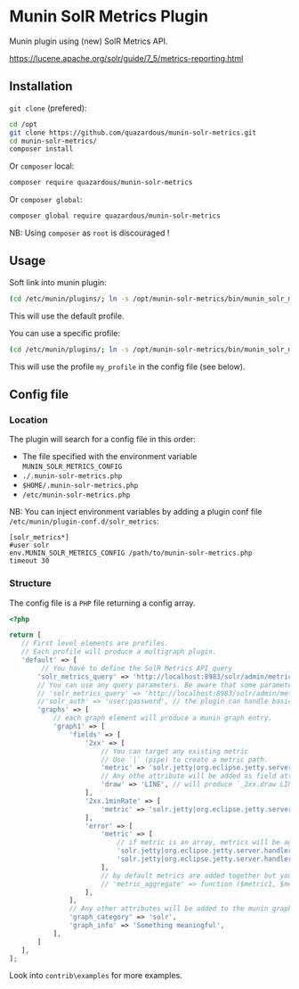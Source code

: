 # Munin SolR Metrics Plugin

Munin plugin using (new) SolR Metrics API.

https://lucene.apache.org/solr/guide/7_5/metrics-reporting.html

## Installation

`git clone` (prefered):

```bash
cd /opt
git clone https://github.com/quazardous/munin-solr-metrics.git
cd munin-solr-metrics/
composer install
```

Or `composer` local:

```bash
composer require quazardous/munin-solr-metrics
```

Or `composer global`:

```bash
composer global require quazardous/munin-solr-metrics
```

NB: Using `composer` as `root` is discouraged !

## Usage

Soft link into munin plugin:

```bash
(cd /etc/munin/plugins/; ln -s /opt/munin-solr-metrics/bin/munin_solr_metrics solr_metrics)
```
This will use the default profile.

You can use a specific profile:

```bash
(cd /etc/munin/plugins/; ln -s /opt/munin-solr-metrics/bin/munin_solr_metrics solr_metrics_my_profile)
```
This will use the profile `my_profile` in the config file (see below).

## Config file

### Location

The plugin will search for a config file in this order:
  - The file specified with the environment variable `MUNIN_SOLR_METRICS_CONFIG`
  - `./.munin-solr-metrics.php`
  - `$HOME/.munin-solr-metrics.php`
  - `/etc/munin-solr-metrics.php`
  
NB: You can inject environment variables by adding a plugin conf file `/etc/munin/plugin-conf.d/solr_metrics`:

```
[solr_metrics*]
#user solr
env.MUNIN_SOLR_METRICS_CONFIG /path/to/munin-solr-metrics.php
timeout 30

```
  
### Structure
  
The config file is a `PHP` file returning a config array.
 
 ```php
 <?php

return [
    // First level elements are profiles.
    // Each profile will produce a multigraph plugin.
    'default' => [
    	 // You have to define the SolR Metrics API query
        'solr_metrics_query' => 'http://localhost:8983/solr/admin/metrics',
        // You can use any query parameters. Be aware that some parameters can change the response structure and affect the metric definitions below.
        // 'solr_metrics_query' => 'http://localhost:8983/solr/admin/metrics?group=core',
        //'solr_auth' => 'user:password', // the plugin can handle basic auth
        'graphs' => [
            // each graph element will produce a munin graph entry.
            'graph1' => [
                'fields' => [
                    '2xx' => [
                        // You can target any existing metric
                        // Use `|` (pipe) to create a metric path. 
                        'metric' => 'solr.jetty|org.eclipse.jetty.server.handler.DefaultHandler.2xx-responses|count',
                        // Any othe attribute will be added as field attribute to the munin graph config.
                        'draw' => 'LINE', // will produce `_2xx.draw LINE`
                    ],
                    '2xx.1minRate' => [
                        'metric' => 'solr.jetty|org.eclipse.jetty.server.handler.DefaultHandler.2xx-responses|1minRate',
                    ],
                    'error' => [
                        'metric' => [
                            // if metric is an array, metrics will be aggregated
                            'solr.jetty|org.eclipse.jetty.server.handler.DefaultHandler.4xx-responses|count',
                            'solr.jetty|org.eclipse.jetty.server.handler.DefaultHandler.5xx-responses|count',
                        ],
                        // by default metrics are added together but you can specify your own function, metrics are passed by arg in order
                        // 'metric_aggregate' => function ($metric1, $metric2) { return $metric1 + $metric2; }, 
                    ],
                ],
                // Any other attributes will be added to the munin graph config.
                'graph_category' => 'solr',
                'graph_info' => 'Something meaningful',
            ],
        ]
    ],
];
```

Look into `contrib\examples` for more examples.